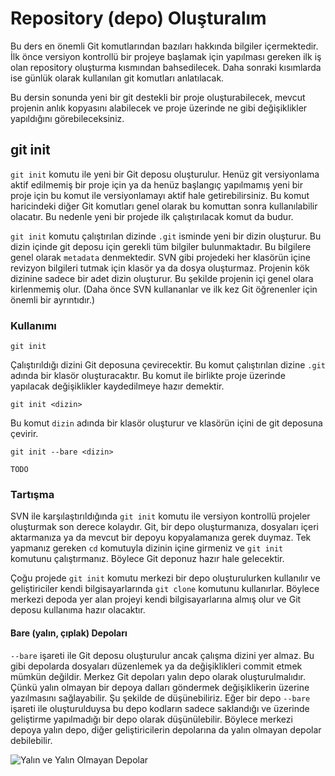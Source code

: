 # Repository (depo) Oluşturalım

Bu ders en önemli Git komutlarından bazıları hakkında bilgiler içermektedir. İlk önce 
versiyon kontrollü bir projeye başlamak için yapılması gereken ilk iş olan repository 
oluşturma kısmından bahsedilecek. Daha sonraki kısımlarda ise günlük olarak kullanılan 
git komutları anlatılacak.

Bu dersin sonunda yeni bir git destekli bir proje oluşturabilecek, mevcut projenin anlık 
kopyasını alabilecek ve proje üzerinde ne gibi değişiklikler yapıldığını görebileceksiniz.

## git init

```git init``` komutu ile yeni bir Git deposu oluşturulur. Henüz git versiyonlama aktif edilmemiş 
bir proje için ya da henüz başlangıç yapılmamış yeni bir proje için bu komut ile versiyonlamayı 
aktif hale getirebilirsiniz. Bu komut haricindeki diğer Git komutları genel olarak bu komuttan 
sonra kullanılabilir olacatır. Bu nedenle yeni bir projede ilk çalıştırılacak komut da budur.

```git init``` komutu çalıştırılan dizinde ```.git``` isminde yeni bir dizin oluşturur. Bu dizin 
içinde git deposu için gerekli tüm bilgiler bulunmaktadır. Bu bilgilere genel olarak ```metadata``` 
denmektedir. SVN gibi projedeki her klasörün içine revizyon bilgileri tutmak için klasör ya da dosya 
oluşturmaz. Projenin kök dizinine sadece bir adet dizin oluşturur. Bu şekilde projenin içi genel olara 
kirlenmemiş olur. (Daha önce SVN kullananlar ve ilk kez Git öğrenenler için önemli bir ayrıntıdır.)

### Kullanımı

```
git init
```

Çalıştırıldığı dizini Git deposuna çevirecektir. Bu komut çalıştırılan dizine ```.git``` adında bir 
klasör oluşturacaktır. Bu komut ile birlikte proje üzerinde yapılacak değişiklikler kaydedilmeye hazır 
demektir.

```
git init <dizin>
```

Bu komut ```dizin``` adında bir klasör oluşturur ve klasörün içini de git deposuna çevirir.

```
git init --bare <dizin>
```

```TODO```

### Tartışma

SVN ile karşılaştırıldığında ```git init``` komutu ile versiyon kontrollü projeler oluşturmak 
son derece kolaydır. Git, bir depo oluşturmanıza, dosyaları içeri aktarmanıza ya da mevcut bir depoyu 
kopyalamanıza gerek duymaz. Tek yapmanız gereken ```cd``` komutuyla dizinin içine girmeniz ve 
```git init``` komutunu çalıştırmanız. Böylece Git deponuz hazır hale gelecektir.

Çoğu projede ```git init``` komutu merkezi bir depo oluşturulurken kullanılır ve geliştiriciler 
kendi bilgisayarlarında ```git clone``` komutunu kullanırlar. Böylece merkezi depoda yer alan projeyi 
kendi bilgisayarlarına almış olur ve Git deposu kullanıma hazır olacaktır.

#### Bare (yalın, çıplak) Depoları

```--bare``` işareti ile  Git deposu oluşturulur ancak çalışma dizini yer almaz. Bu gibi depolarda 
dosyaları düzenlemek ya da değişiklikleri commit etmek mümkün değildir. Merkez Git depoları yalın 
depo olarak oluşturulmalıdır. Çünkü yalın olmayan bir depoya dalları göndermek değişiklikerin üzerine 
yazılmasını sağlayabilir. Şu şekilde de düşünebiliriz. Eğer bir depo ```--bare``` işareti ile oluşturulduysa 
bu depo kodların sadece saklandığı ve üzerinde geliştirme yapılmadığı bir depo olarak düşünülebilir. 
Böylece merkezi depoya yalın depo, diğer geliştiricilerin depolarına  da yalın olmayan depolar debilebilir.

![Yalın ve Yalın Olmayan Depolar](resimler/baslangic-rehberi/depo-olusturalim/01.svg)